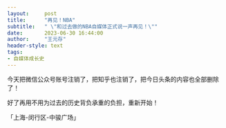 ```yaml
---
layout:     post
title:      "再见！NBA"
subtitle:   " \"和过去做的NBA自媒体正式说一声再见！\""
date:       2023-06-30 16:44:00
author:     "王元存"
header-style: text
tags:
- 自媒体成长史
---
```


今天把微信公众号账号注销了，把知乎也注销了，把今日头条的内容也全部删除了！

好了再用不用为过去的历史背负承重的负担，重新开始！

「上海-闵行区-中骏广场」
